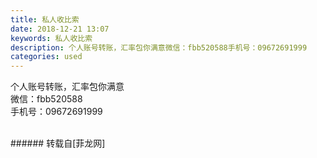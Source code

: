 ```yaml
---
title: 私人收比索
date: 2018-12-21 13:07
keywords: 私人收比索
description: 个人账号转账，汇率包你满意微信：fbb520588手机号：09672691999
categories: used
---
```

<td class="t_f" id="postmessage_2528671">

个人账号转账，汇率包你满意<br/>
微信：fbb520588<br/>
手机号：09672691999<br/>
<br/>
</td>
###### 转载自[菲龙网]